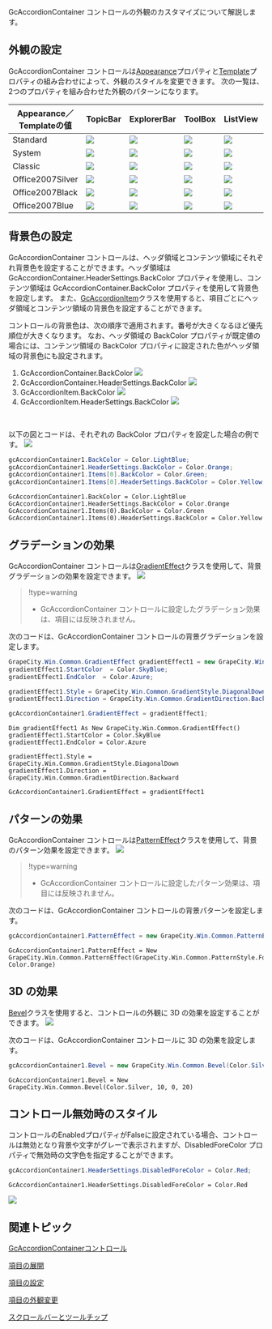 GcAccordionContainer コントロールの外観のカスタマイズについて解説します。

## 外観の設定

GcAccordionContainer コントロールは[Appearance](gcdocsite__documentlink?toc-item-id=951c58a8-e219-455c-bed6-7446eefb36ef)プロパティと[Template](gcdocsite__documentlink?toc-item-id=89564530-01f8-41b2-ad68-38bc37e8eb2e)プロパティの組み合わせによって、外観のスタイルを変更できます。
次の一覧は、2つのプロパティを組み合わせた外観のパターンになります。

| Appearance／Templateの値 | TopicBar | ExplorerBar | ToolBox | ListView | TopLine | GroupBox |
| --------------------- | -------- | ----------- | ------- | -------- | ------- | -------- |
| Standard | ![](/DOCUMENT_SITE_LINK_PREFIX_HERE/document-site-files/images/06fadbb1-c461-433a-b385-ae4966e56069/images/gcaccordioncontainer.basic_style01.png) | ![](/DOCUMENT_SITE_LINK_PREFIX_HERE/document-site-files/images/06fadbb1-c461-433a-b385-ae4966e56069/images/gcaccordioncontainer.basic_style02.png) | ![](/DOCUMENT_SITE_LINK_PREFIX_HERE/document-site-files/images/06fadbb1-c461-433a-b385-ae4966e56069/images/gcaccordioncontainer.basic_style03.png) | ![](/DOCUMENT_SITE_LINK_PREFIX_HERE/document-site-files/images/06fadbb1-c461-433a-b385-ae4966e56069/images/gcaccordioncontainer.basic_style04.png) | ![](/DOCUMENT_SITE_LINK_PREFIX_HERE/document-site-files/images/06fadbb1-c461-433a-b385-ae4966e56069/images/gcaccordioncontainer.basic_style05.png) | ![](/DOCUMENT_SITE_LINK_PREFIX_HERE/document-site-files/images/06fadbb1-c461-433a-b385-ae4966e56069/images/gcaccordioncontainer.basic_style06.png) |
| System | ![](/DOCUMENT_SITE_LINK_PREFIX_HERE/document-site-files/images/06fadbb1-c461-433a-b385-ae4966e56069/images/gcaccordioncontainer.basic_style07.png) | ![](/DOCUMENT_SITE_LINK_PREFIX_HERE/document-site-files/images/06fadbb1-c461-433a-b385-ae4966e56069/images/gcaccordioncontainer.basic_style08.png) | ![](/DOCUMENT_SITE_LINK_PREFIX_HERE/document-site-files/images/06fadbb1-c461-433a-b385-ae4966e56069/images/gcaccordioncontainer.basic_style09.png) | ![](/DOCUMENT_SITE_LINK_PREFIX_HERE/document-site-files/images/06fadbb1-c461-433a-b385-ae4966e56069/images/gcaccordioncontainer.basic_style10.png) | ![](/DOCUMENT_SITE_LINK_PREFIX_HERE/document-site-files/images/06fadbb1-c461-433a-b385-ae4966e56069/images/gcaccordioncontainer.basic_style11.png) | ![](/DOCUMENT_SITE_LINK_PREFIX_HERE/document-site-files/images/06fadbb1-c461-433a-b385-ae4966e56069/images/gcaccordioncontainer.basic_style12.png) |
| Classic | ![](/DOCUMENT_SITE_LINK_PREFIX_HERE/document-site-files/images/06fadbb1-c461-433a-b385-ae4966e56069/images/gcaccordioncontainer.basic_style13.png) | ![](/DOCUMENT_SITE_LINK_PREFIX_HERE/document-site-files/images/06fadbb1-c461-433a-b385-ae4966e56069/images/gcaccordioncontainer.basic_style14.png) | ![](/DOCUMENT_SITE_LINK_PREFIX_HERE/document-site-files/images/06fadbb1-c461-433a-b385-ae4966e56069/images/gcaccordioncontainer.basic_style15.png) | ![](/DOCUMENT_SITE_LINK_PREFIX_HERE/document-site-files/images/06fadbb1-c461-433a-b385-ae4966e56069/images/gcaccordioncontainer.basic_style16.png) | ![](/DOCUMENT_SITE_LINK_PREFIX_HERE/document-site-files/images/06fadbb1-c461-433a-b385-ae4966e56069/images/gcaccordioncontainer.basic_style17.png) | ![](/DOCUMENT_SITE_LINK_PREFIX_HERE/document-site-files/images/06fadbb1-c461-433a-b385-ae4966e56069/images/gcaccordioncontainer.basic_style18.png) |
| Office2007Silver | ![](/DOCUMENT_SITE_LINK_PREFIX_HERE/document-site-files/images/06fadbb1-c461-433a-b385-ae4966e56069/images/gcaccordioncontainer.basic_style19.png) | ![](/DOCUMENT_SITE_LINK_PREFIX_HERE/document-site-files/images/06fadbb1-c461-433a-b385-ae4966e56069/images/gcaccordioncontainer.basic_style20.png) | ![](/DOCUMENT_SITE_LINK_PREFIX_HERE/document-site-files/images/06fadbb1-c461-433a-b385-ae4966e56069/images/gcaccordioncontainer.basic_style21.png) | ![](/DOCUMENT_SITE_LINK_PREFIX_HERE/document-site-files/images/06fadbb1-c461-433a-b385-ae4966e56069/images/gcaccordioncontainer.basic_style22.png) | ![](/DOCUMENT_SITE_LINK_PREFIX_HERE/document-site-files/images/06fadbb1-c461-433a-b385-ae4966e56069/images/gcaccordioncontainer.basic_style23.png) | ![](/DOCUMENT_SITE_LINK_PREFIX_HERE/document-site-files/images/06fadbb1-c461-433a-b385-ae4966e56069/images/gcaccordioncontainer.basic_style24.png) |
| Office2007Black | ![](/DOCUMENT_SITE_LINK_PREFIX_HERE/document-site-files/images/06fadbb1-c461-433a-b385-ae4966e56069/images/gcaccordioncontainer.basic_style25.png) | ![](/DOCUMENT_SITE_LINK_PREFIX_HERE/document-site-files/images/06fadbb1-c461-433a-b385-ae4966e56069/images/gcaccordioncontainer.basic_style26.png) | ![](/DOCUMENT_SITE_LINK_PREFIX_HERE/document-site-files/images/06fadbb1-c461-433a-b385-ae4966e56069/images/gcaccordioncontainer.basic_style27.png) | ![](/DOCUMENT_SITE_LINK_PREFIX_HERE/document-site-files/images/06fadbb1-c461-433a-b385-ae4966e56069/images/gcaccordioncontainer.basic_style28.png) | ![](/DOCUMENT_SITE_LINK_PREFIX_HERE/document-site-files/images/06fadbb1-c461-433a-b385-ae4966e56069/images/gcaccordioncontainer.basic_style29.png) | ![](/DOCUMENT_SITE_LINK_PREFIX_HERE/document-site-files/images/06fadbb1-c461-433a-b385-ae4966e56069/images/gcaccordioncontainer.basic_style30.png) |
| Office2007Blue | ![](/DOCUMENT_SITE_LINK_PREFIX_HERE/document-site-files/images/06fadbb1-c461-433a-b385-ae4966e56069/images/gcaccordioncontainer.basic_style31.png) | ![](/DOCUMENT_SITE_LINK_PREFIX_HERE/document-site-files/images/06fadbb1-c461-433a-b385-ae4966e56069/images/gcaccordioncontainer.basic_style32.png) | ![](/DOCUMENT_SITE_LINK_PREFIX_HERE/document-site-files/images/06fadbb1-c461-433a-b385-ae4966e56069/images/gcaccordioncontainer.basic_style33.png) | ![](/DOCUMENT_SITE_LINK_PREFIX_HERE/document-site-files/images/06fadbb1-c461-433a-b385-ae4966e56069/images/gcaccordioncontainer.basic_style34.png) | ![](/DOCUMENT_SITE_LINK_PREFIX_HERE/document-site-files/images/06fadbb1-c461-433a-b385-ae4966e56069/images/gcaccordioncontainer.basic_style35.png) | ![](/DOCUMENT_SITE_LINK_PREFIX_HERE/document-site-files/images/06fadbb1-c461-433a-b385-ae4966e56069/images/gcaccordioncontainer.basic_style36.png) |

## 背景色の設定

GcAccordionContainer コントロールは、ヘッダ領域とコンテンツ領域にそれぞれ背景色を設定することができます。ヘッダ領域は GcAccordionContainer.HeaderSettings.BackColor プロパティを使用し、コンテンツ領域は GcAccordionContainer.BackColor プロパティを使用して背景色を設定します。
また、[GcAccordionItem](gcdocsite__documentlink?toc-item-id=a565e4e1-c917-443b-bf4d-baa4887be4d8)クラスを使用すると、項目ごとにヘッダ領域とコンテンツ領域の背景色を設定することができます。

コントロールの背景色は、次の順序で適用されます。番号が大きくなるほど優先順位が大きくなります。
なお、ヘッダ領域の BackColor プロパティが既定値の場合には、コンテンツ領域の BackColor プロパティに設定された色がヘッダ領域の背景色にも設定されます。

1. GcAccordionContainer.BackColor
    ![](/DOCUMENT_SITE_LINK_PREFIX_HERE/document-site-files/images/06fadbb1-c461-433a-b385-ae4966e56069/images/gcaccordioncontainer.basic_backcolor01.png)
2. GcAccordionContainer.HeaderSettings.BackColor
    ![](/DOCUMENT_SITE_LINK_PREFIX_HERE/document-site-files/images/06fadbb1-c461-433a-b385-ae4966e56069/images/gcaccordioncontainer.basic_backcolor02.png)
3. GcAccordionItem.BackColor
    ![](/DOCUMENT_SITE_LINK_PREFIX_HERE/document-site-files/images/06fadbb1-c461-433a-b385-ae4966e56069/images/gcaccordioncontainer.basic_backcolor03.png)
4. GcAccordionItem.HeaderSettings.BackColor
    ![](/DOCUMENT_SITE_LINK_PREFIX_HERE/document-site-files/images/06fadbb1-c461-433a-b385-ae4966e56069/images/gcaccordioncontainer.basic_backcolor04.png)
<br>

以下の図とコードは、それぞれの BackColor プロパティを設定した場合の例です。
![](/DOCUMENT_SITE_LINK_PREFIX_HERE/document-site-files/images/06fadbb1-c461-433a-b385-ae4966e56069/images/gcaccordioncontainer.basic_backcolor05.png)

```csharp
gcAccordionContainer1.BackColor = Color.LightBlue;
gcAccordionContainer1.HeaderSettings.BackColor = Color.Orange;
gcAccordionContainer1.Items[0].BackColor = Color.Green;
gcAccordionContainer1.Items[0].HeaderSettings.BackColor = Color.Yellow;
```

```vbnet
GcAccordionContainer1.BackColor = Color.LightBlue
GcAccordionContainer1.HeaderSettings.BackColor = Color.Orange
GcAccordionContainer1.Items(0).BackColor = Color.Green
GcAccordionContainer1.Items(0).HeaderSettings.BackColor = Color.Yellow
```

## グラデーションの効果

GcAccordionContainer コントロールは[GradientEffect](gcdocsite__documentlink?toc-item-id=2d9df745-a2f7-4085-b3db-bf4797e6d612)クラスを使用して、背景グラデーションの効果を設定できます。
![](/DOCUMENT_SITE_LINK_PREFIX_HERE/document-site-files/images/06fadbb1-c461-433a-b385-ae4966e56069/images/gcaccordioncontainer.controlappearance_gradienteffect01.png)

> !type=warning
>
> * GcAccordionContainer コントロールに設定したグラデーション効果は、項目には反映されません。

次のコードは、GcAccordionContainer コントロールの背景グラデーションを設定します。

```csharp
GrapeCity.Win.Common.GradientEffect gradientEffect1 = new GrapeCity.Win.Common.GradientEffect();
gradientEffect1.StartColor  = Color.SkyBlue;
gradientEffect1.EndColor  = Color.Azure;

gradientEffect1.Style = GrapeCity.Win.Common.GradientStyle.DiagonalDown;
gradientEffect1.Direction = GrapeCity.Win.Common.GradientDirection.Backward;

gcAccordionContainer1.GradientEffect = gradientEffect1;
```

```vbnet
Dim gradientEffect1 As New GrapeCity.Win.Common.GradientEffect()
gradientEffect1.StartColor = Color.SkyBlue
gradientEffect1.EndColor = Color.Azure

gradientEffect1.Style = GrapeCity.Win.Common.GradientStyle.DiagonalDown
gradientEffect1.Direction = GrapeCity.Win.Common.GradientDirection.Backward

GcAccordionContainer1.GradientEffect = gradientEffect1
```

## パターンの効果

GcAccordionContainer コントロールは[PatternEffect](gcdocsite__documentlink?toc-item-id=eeb04714-7b70-475d-8d03-5a3ec826718d)クラスを使用して、背景のパターン効果を設定できます。
![](/DOCUMENT_SITE_LINK_PREFIX_HERE/document-site-files/images/06fadbb1-c461-433a-b385-ae4966e56069/images/gcaccordioncontainer.controlappearance_patterneffect01.png)

> !type=warning
>
> * GcAccordionContainer コントロールに設定したパターン効果は、項目には反映されません。

次のコードは、GcAccordionContainer コントロールの背景パターンを設定します。

```csharp
gcAccordionContainer1.PatternEffect = new GrapeCity.Win.Common.PatternEffect(GrapeCity.Win.Common.PatternStyle.ForwardDiagonal, Color.Orange);
```

```vbnet
GcAccordionContainer1.PatternEffect = New GrapeCity.Win.Common.PatternEffect(GrapeCity.Win.Common.PatternStyle.ForwardDiagonal, Color.Orange)
```

## 3D の効果

[Bevel](gcdocsite__documentlink?toc-item-id=ea3d0454-a7a8-42a8-a996-343eb6de8858)クラスを使用すると、コントロールの外観に 3D の効果を設定することができます。
![](/DOCUMENT_SITE_LINK_PREFIX_HERE/document-site-files/images/06fadbb1-c461-433a-b385-ae4966e56069/images/gcaccordioncontainer.basic_bevelstyle01.png)

次のコードは、GcAccordionContainer コントロールに 3D の効果を設定します。

```csharp
gcAccordionContainer1.Bevel = new GrapeCity.Win.Common.Bevel(Color.Silver, 10, 0, 20);
```

```vbnet
GcAccordionContainer1.Bevel = New GrapeCity.Win.Common.Bevel(Color.Silver, 10, 0, 20)
```

## コントロール無効時のスタイル

コントロールのEnabledプロパティがFalseに設定されている場合、コントロールは無効となり背景や文字がグレーで表示されますが、DisabledForeColor プロパティで無効時の文字色を指定することができます。

```csharp
gcAccordionContainer1.HeaderSettings.DisabledForeColor = Color.Red;
```

```vbnet
GcAccordionContainer1.HeaderSettings.DisabledForeColor = Color.Red
```


![](/DOCUMENT_SITE_LINK_PREFIX_HERE/document-site-files/images/06fadbb1-c461-433a-b385-ae4966e56069/images/gcaccordioncontainer.basic_disabledforecolor01.png)

## 関連トピック

[GcAccordionContainerコントロール](gcdocsite__documentlink?toc-item-id=86a13292-d79a-4a19-ad7a-87bb6ba9036a)

[項目の展開](gcdocsite__documentlink?toc-item-id=60f648f4-33c7-4915-90c2-e252499b092e)

[項目の設定](gcdocsite__documentlink?toc-item-id=84b88d26-08ea-4470-8a91-c937914f4e33)

[項目の外観変更](gcdocsite__documentlink?toc-item-id=ef4f4888-d241-4de1-8cae-4d180b7b202a)

[スクロールバーとツールチップ](gcdocsite__documentlink?toc-item-id=2ece5d6e-50f0-443d-bdbb-f012806dae6c)